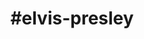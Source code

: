 ---
title: "#elvis-presley"
hashtag: "elvis-presley"
tags:
  - King of Rock and Roll
  - Singer
  - Musician
  - Actor
  - Human Being
---